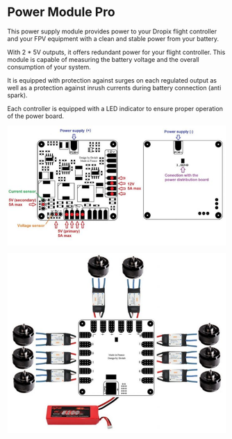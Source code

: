 # Power Module Pro

This power supply module provides power to your Dropix flight controller and your FPV equipment with a clean and stable power from your battery.

With 2 \* 5V outputs, it offers redundant power for your flight controller. This module is capable of measuring the battery voltage and the overall consumption of your system.

It is equipped with protection against surges on each regulated output as well as a protection against inrush currents during battery connection \(anti spark\).

Each controller is equipped with a LED indicator to ensure proper operation of the power board.

![](../../.gitbook/assets/module-de-puissance-5v-12v-capteur-tension-courant-1-700x384.jpg)

![](../../.gitbook/assets/entree_top-700x576.jpg)

